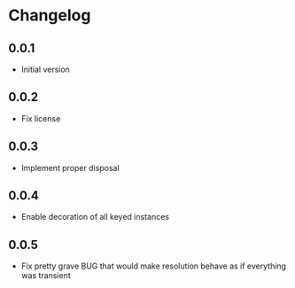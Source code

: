 # Changelog

## 0.0.1
* Initial version

## 0.0.2
* Fix license

## 0.0.3
* Implement proper disposal

## 0.0.4
* Enable decoration of all keyed instances

## 0.0.5
* Fix pretty grave BUG that would make resolution behave as if everything was transient